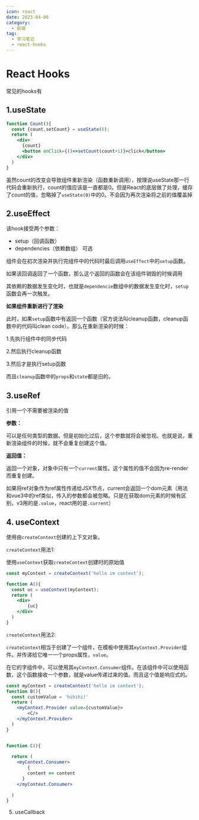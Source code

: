 ```yaml
---
icon: react
date: 2023-04-06
category:
  - 前端
tag:
  - 学习笔记
  - react-hooks
---
```


# React Hooks

常见的hooks有

## 1.useState

```jsx
function Count(){
  const {count,setCount} = useState(0);
  return (
    <div>
      {count}
      <button onClick={()=>setCount(count+1)}>click</button>
    </div>
  )
}
```
虽然count的改变会导致组件重新渲染（函数重新调用），按理说useState那一行代码会重新执行，count的值应该是一直都是0。但是React的底层做了处理，缓存了count的值，忽略掉了`useState(0)`中的0。不会因为再次渲染将之前的值覆盖掉


## 2.useEffect

该hook接受两个参数：

- setup（回调函数）
- dependencies（依赖数组） 可选

组件会在初次渲染并执行完组件中的代码时最后调用`useEffect`中的`setup`函数。

如果该回调返回了一个函数，那么这个返回的函数会在该组件销毁的时候调用

其依赖的数据发生变化时，也就是`dependencie`数组中的数据发生变化时，`setup`函数会再一次触发。

**如果组件重新进行了渲染**

此时，如果`setup`函数中有返回一个函数（官方说法叫cleanup函数，cleanup函数中的代码叫clean code）。那么在重新渲染的时候：

1.先执行组件中的同步代码

2.然后执行cleanup函数

3.然后才是执行setup函数

而且`cleanup`函数中的`props`和`state`都是旧的。

## 3.useRef

引用一个不需要被渲染的值

**参数：**

可以是任何类型的数据。但是初始化过后，这个参数就将会被忽视。也就是说，重新渲染组件的时候，就不会重复创建这个值。

**返回值：**

返回一个对象，对象中只有一个`current`属性。这个属性的值不会因为re-render而重复创建。

如果将ref对象作为ref属性传递给JSX节点，current会返回一个dom元素（用法和vue3中的ref类似，传入的参数都会被忽略。只是在获取dom元素的时候有区别，v3用的是`.value`，react用的是`.current`）

## 4. useContext

使用由`createContext`创建的上下文对象。

`createContext`用法1:

使用`useContext`获取`createContext`创建时的原始值

```jsx
const myContext = createContext('hello im context');

function A(){
  const uc = useContext(myContext);
  return (
  	<div>
    	{uc}
    </div>
  )
}
```

`createContext`用法2:

`createContext`相当于创建了一个组件，在模板中使用其`myContext.Provider`组件。并传递给它唯一一个props属性，`value`。

在它的字组件中，可以使用其`myContext.Consumer`组件。在该组件中可以使用函数，这个函数接收一个参数，就是value传递过来的值。而且这个值是响应式的。

```jsx
const myContext = createContext('hello im context');
function B(){
  const customValue = 'hihihi!'
  return (
  	<myContext.Provider value={customValue}>
    	<C/>
    </myContext.Provider>
  )
}


function C(){
  
  return (
  	<myContext.Consumer>
    	{
        content => content
      }
    </myContext.Consumer>
  
  )
}
```



5. useCallback

